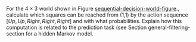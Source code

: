 

For the $4\times 3$ world shown in
Figure <a class="insideBookFigRef" target="_blank" href="https://aimacode.github.io/aima-exercises/figures/sequential-decision-world-figure.png">sequential-decision-world-figure</a>., calculate
which squares can be reached from (1,1) by the action sequence
$[{Up},{Up},{Right},{Right},{Right}]$ and with what
probabilities. Explain how this computation is related to the prediction
task (see Section <a class="sectionRef" title="">general-filtering-section</a> for a
hidden Markov model.
